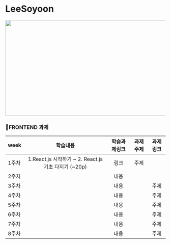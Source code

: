 # LeeSoyoon
<img src="https://user-images.githubusercontent.com/93020734/224777742-97b438df-9d86-4d46-b880-7b039a54bacc.png" width = "600" height="300" />

### 📒FRONTEND 과제
|week|학습내용|학습과제링크|과제주제|과제링크|
|---|:---:|:---:|:---:|:---:|
|1주차|1.React.js 시작하기 ~ 2. React.js 기초 다지기 (~20p)|링크|주제||
|2주차||내용|||주제|링크|
|3주차||내용||주제|링크|
|4주차||내용||주제|링크|
|5주차||내용||주제|링크|
|6주차||내용||주제|링크|
|7주차||내용||주제|링크|
|8주차||내용||주제|링크|
